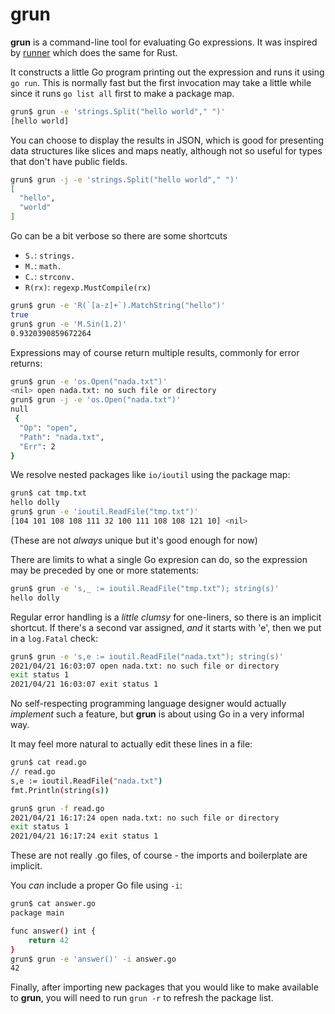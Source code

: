 # grun

**grun** is a command-line tool for evaluating Go expressions. It was inspired by
[runner](https://github.com/stevedonovan/runner) which does the same for Rust.

It constructs a little Go program printing out the expression and runs it using `go run`.
This is normally fast but the first invocation may take a little while since
it runs `go list all` first to make a package map.

```sh
grun$ grun -e 'strings.Split("hello world"," ")'
[hello world]
```
You can choose to display the results in JSON, which is good for presenting data
structures like slices and maps neatly, although not so useful for
types that don't have public fields.

```sh
grun$ grun -j -e 'strings.Split("hello world"," ")'
[
  "hello",
  "world"
]
```

Go can be a bit verbose so there are some shortcuts

- `S.`: `strings.`
- `M.`: `math.`
- `C.`: `strconv.`
- `R(rx)`: `regexp.MustCompile(rx)`

```sh
grun$ grun -e 'R(`[a-z]+`).MatchString("hello")'
true
grun$ grun -e 'M.Sin(1.2)'
0.9320390859672264
```

Expressions may of course return multiple results, commonly for error returns:

```sh
grun$ grun -e 'os.Open("nada.txt")'
<nil> open nada.txt: no such file or directory
grun$ grun -j -e 'os.Open("nada.txt")'
null
 {
  "Op": "open",
  "Path": "nada.txt",
  "Err": 2
}
```

We resolve nested packages like `io/ioutil` using the package map:

```sh
grun$ cat tmp.txt
hello dolly
grun$ grun -e 'ioutil.ReadFile("tmp.txt")'
[104 101 108 108 111 32 100 111 108 108 121 10] <nil>
```

(These are not _always_ unique but it's good enough for now)

There are limits to what a single Go expresion can do, so the expression may be
preceded by one or more statements:

```sh
grun$ grun -e 's,_ := ioutil.ReadFile("tmp.txt"); string(s)'
hello dolly
```

Regular error handling is a _little clumsy_ for one-liners, so there is an implicit
shortcut. If there's a second var assigned, _and_ it starts with 'e', then we put in
a `log.Fatal` check:

```sh
grun$ grun -e 's,e := ioutil.ReadFile("nada.txt"); string(s)'
2021/04/21 16:03:07 open nada.txt: no such file or directory
exit status 1
2021/04/21 16:03:07 exit status 1
```
No self-respecting programming language designer would actually _implement_ such a feature,
but **grun** is about using Go in a very informal way.

It may feel more natural to actually edit these lines in a file:

```sh
grun$ cat read.go
// read.go
s,e := ioutil.ReadFile("nada.txt")
fmt.Println(string(s))

grun$ grun -f read.go
2021/04/21 16:17:24 open nada.txt: no such file or directory
exit status 1
2021/04/21 16:17:24 exit status 1
```
These are not really .go files, of course - the imports and boilerplate are implicit.

You _can_ include a proper Go file using `-i`:

```sh
grun$ cat answer.go
package main

func answer() int {
	return 42
}
grun$ grun -e 'answer()' -i answer.go
42
```

Finally, after importing new packages that you would like to make available to **grun**,
you will need to run `grun -r` to refresh the package list.
